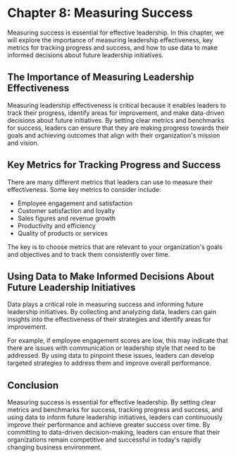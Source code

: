 Chapter 8: Measuring Success
============================

Measuring success is essential for effective leadership. In this chapter, we will explore the importance of measuring leadership effectiveness, key metrics for tracking progress and success, and how to use data to make informed decisions about future leadership initiatives.

The Importance of Measuring Leadership Effectiveness
----------------------------------------------------

Measuring leadership effectiveness is critical because it enables leaders to track their progress, identify areas for improvement, and make data-driven decisions about future initiatives. By setting clear metrics and benchmarks for success, leaders can ensure that they are making progress towards their goals and achieving outcomes that align with their organization's mission and vision.

Key Metrics for Tracking Progress and Success
---------------------------------------------

There are many different metrics that leaders can use to measure their effectiveness. Some key metrics to consider include:

* Employee engagement and satisfaction
* Customer satisfaction and loyalty
* Sales figures and revenue growth
* Productivity and efficiency
* Quality of products or services

The key is to choose metrics that are relevant to your organization's goals and objectives and to track them consistently over time.

Using Data to Make Informed Decisions About Future Leadership Initiatives
-------------------------------------------------------------------------

Data plays a critical role in measuring success and informing future leadership initiatives. By collecting and analyzing data, leaders can gain insights into the effectiveness of their strategies and identify areas for improvement.

For example, if employee engagement scores are low, this may indicate that there are issues with communication or leadership style that need to be addressed. By using data to pinpoint these issues, leaders can develop targeted strategies to address them and improve overall performance.

Conclusion
----------

Measuring success is essential for effective leadership. By setting clear metrics and benchmarks for success, tracking progress and success, and using data to inform future leadership initiatives, leaders can continuously improve their performance and achieve greater success over time. By committing to data-driven decision-making, leaders can ensure that their organizations remain competitive and successful in today's rapidly changing business environment.
